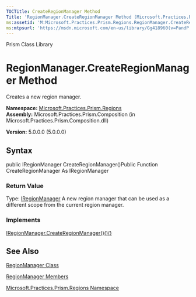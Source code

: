```yaml
---
TOCTitle: CreateRegionManager Method
Title: 'RegionManager.CreateRegionManager Method (Microsoft.Practices.Prism.Regions)'
ms:assetid: 'M:Microsoft.Practices.Prism.Regions.RegionManager.CreateRegionManager'
ms:mtpsurl: 'https://msdn.microsoft.com/en-us/library/Gg418960(v=PandP.50)'
---
```


Prism Class Library

RegionManager.CreateRegionManager Method
============================================

Creates a new region manager.

**Namespace:** [Microsoft.Practices.Prism.Regions](https://msdn.microsoft.com/library/microsoft.practices.prism.regions)
**Assembly:** Microsoft.Practices.Prism.Composition (in Microsoft.Practices.Prism.Composition.dll)

**Version:** 5.0.0.0 (5.0.0.0)

## Syntax


public IRegionManager CreateRegionManager()Public Function CreateRegionManager As IRegionManager
### Return Value

Type: [IRegionManager](https://msdn.microsoft.com/library/microsoft.practices.prism.regions.iregionmanager)
A new region manager that can be used as a different scope from the current region manager.
### Implements

[IRegionManager.CreateRegionManager()()()](https://msdn.microsoft.com/library/microsoft.practices.prism.regions.iregionmanager.createregionmanager)

See Also
--------


[RegionManager Class](https://msdn.microsoft.com/library/microsoft.practices.prism.regions.regionmanager)

[RegionManager Members](https://msdn.microsoft.com/allmembers.t:microsoft.practices.prism.regions.regionmanager)

[Microsoft.Practices.Prism.Regions Namespace](https://msdn.microsoft.com/library/microsoft.practices.prism.regions)

